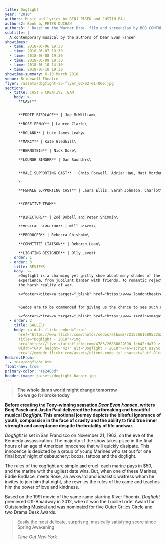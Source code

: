 ```yaml
---
title: Dogfight
year: "2018"
authors: Music and lyrics by BENJ PASEK and JUSTIN PAUL
authors2: Book by PETER DUCHAN
authors3: " Based on the Warner Bros. film and screenplay by BOB COMFORT"
subtitle: |
  A contemporary musical by the authors of Dear Evan Hansen
showtimes:
  - time: 2018-03-06 19:30
  - time: 2018-03-07 19:30
  - time: 2018-03-08 19:30
  - time: 2018-03-09 19:30
  - time: 2018-03-10 14:30
  - time: 2018-03-10 19:30
showtime-summary: 6-10 March 2018
venue: Bridewell Theatre
flyer: /assets/dogfight-a5-flyer_02-02-01-800.jpg
sections:
  - title: CAST & CREATIVE TEAM
    body: >-
      **CAST**


      **EDDIE BIRDLACE** | Joe McWilliam\

      **ROSE FENNY** | Lauren Clarke\

      **BOLAND** | Luke James Leahy\

      **MARCY** | Kate Gledhill\

      **BERNSTEIN** | Nick Dore\

      **LOUNGE SINGER** | Dan Saunders\


      **MALE SUPPORTING CAST** | Chris Foxwell, Adrian Hau, Matt Morden and Josh Yeardley\

      \

      **FEMALE SUPPORTING CAST** | Laura Ellis, Sarah Johnson, Charlotte Levy, Louise Roberts and Penny Rodie


      **CREATIVE TEAM**


      **DIRECTORS** | Zoë Dobell and Peter Shimmin\

      **MUSICAL DIRECTOR** | Will Sharma\

      **PRODUCER** | Rebecca Chisholm\

      **COMMITTEE LIAISON** | Deborah Lean\

      **LIGHTING DESIGNER** | Olly Levett
    order: 1
  - order: 3
    title: REVIEWS
    body: >-
      >Dogfight is a charming yet gritty show about many shades of the human
      experience, from jubilant banter with friends, to romantic rejection, to
      the harsh reality of war.

      ><footer><cite><a target="_blank" href="https://www.londontheatre1.com/reviews/musical/review-of-dogfight-the-musical-at-the-bridewell-theatre/">Dogfight, 2018, London Theatre 1</a></cite></footer>


      >Sedos are to be commended for giving us the chance to see such a good production of Dogfight The Musical. Catch it if you can!

      ><footer><cite><a target="_blank" href="https://www.sardinesmagazine.co.uk/review/dogfight-the-musical/">Dogfight, 2018, Sardines</a></cite></footer>
  - order: 2
    title: GALLERY
    body: <a data-flickr-embed="true"
      href="https://www.flickr.com/photos/sedos/albums/72157661689532527"
      title="Dogfight - 2018"><img
      src="https://live.staticflickr.com/4783/26838022698_fcb42cda79_z.jpg"
      width="640" height="427" alt="Dogfight - 2018"></a><script async
      src="//embedr.flickr.com/assets/client-code.js" charset="utf-8"></script>
RedirectFrom:
  - 2018/dogfight.htm
float-nav: true
primary-color: "#e2403d"
header-image: /assets/dogfight-banner.jpg
---
```

> **The whole damn world might change tomorrow** \
> **So we go for broke today**

**Before creating the Tony-winning sensation *Dear Evan Hanse*n, writers Benj Pasek and Justin Paul delivered the heartbreaking and beautiful musical *Dogfight*. This emotional journey depicts the blissful ignorance of youth, compassion in the face of cruelty and the ability to find true inner strength and acceptance despite the brutality of life and war.**

*Dogfight* is set in San Francisco on November 21, 1963, on the eve of the Kennedy assassination. The majority of the show takes place in the final hours of an age of American innocence that will quickly dissipate. This innocence is depicted by a group of young Marines who set out for one final boys’ night of debauchery: booze, tattoos and the dogfight.

The rules of the dogfight are simple and cruel: each marine pays in $50, and the marine with the ugliest date wins. But, when one of these Marines, Eddie Birdlace, meets Rose, an awkward and idealistic waitress whom he invites to join him that night, she rewrites the rules of the game and teaches him the power of love and kindness.

Based on the 1991 movie of the same name starring River Phoenix, *Dogfight* premièred Off-Broadway in 2012, when it won the Lucille Lortel Award for Outstanding Musical and was nominated for five Outer Critics Circle and two Drama Desk Awards.

>Easily the most delicate, surprising, musically satisfying score since Spring Awakening
><footer><cite>Time Out New York</cite></footer>
